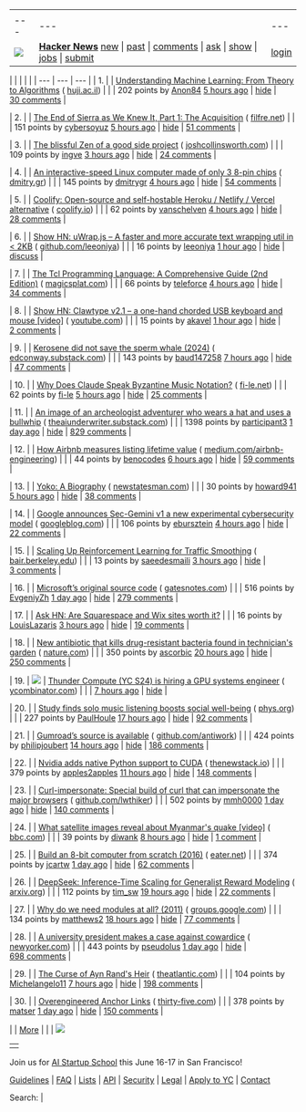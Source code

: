 |     |     |     |
| --- | --- | --- |
| |     |     |     |
| --- | --- | --- |
| [![](https://news.ycombinator.com/y18.svg)](https://news.ycombinator.com/) | **[Hacker News](https://news.ycombinator.com/news)** [new](https://news.ycombinator.com/newest) \| [past](https://news.ycombinator.com/front) \| [comments](https://news.ycombinator.com/newcomments) \| [ask](https://news.ycombinator.com/ask) \| [show](https://news.ycombinator.com/show) \| [jobs](https://news.ycombinator.com/jobs) \| [submit](https://news.ycombinator.com/submit) | [login](https://news.ycombinator.com/login?goto=news) | |

| |     |     |     |
| --- | --- | --- |
| 1. |  | [Understanding Machine Learning: From Theory to Algorithms](https://www.cs.huji.ac.il/~shais/UnderstandingMachineLearning/copy.html) ( [huji.ac.il](https://news.ycombinator.com/from?site=huji.ac.il)) |
|  | 202 points by [Anon84](https://news.ycombinator.com/user?id=Anon84) [5 hours ago](https://news.ycombinator.com/item?id=43586073) \| [hide](https://news.ycombinator.com/hide?id=43586073&goto=news) \| [30 comments](https://news.ycombinator.com/item?id=43586073) |

| 2. |  | [The End of Sierra as We Knew It, Part 1: The Acquisition](https://www.filfre.net/2025/04/the-end-of-sierra-as-we-knew-it-part-1-the-acquisition/) ( [filfre.net](https://news.ycombinator.com/from?site=filfre.net)) |
|  | 151 points by [cybersoyuz](https://news.ycombinator.com/user?id=cybersoyuz) [5 hours ago](https://news.ycombinator.com/item?id=43586157) \| [hide](https://news.ycombinator.com/hide?id=43586157&goto=news) \| [51 comments](https://news.ycombinator.com/item?id=43586157) |

| 3. |  | [The blissful Zen of a good side project](https://joshcollinsworth.com/blog/the-blissful-zen-of-a-good-side-project) ( [joshcollinsworth.com](https://news.ycombinator.com/from?site=joshcollinsworth.com)) |
|  | 109 points by [ingve](https://news.ycombinator.com/user?id=ingve) [3 hours ago](https://news.ycombinator.com/item?id=43587380) \| [hide](https://news.ycombinator.com/hide?id=43587380&goto=news) \| [24 comments](https://news.ycombinator.com/item?id=43587380) |

| 4. |  | [An interactive-speed Linux computer made of only 3 8-pin chips](https://dmitry.gr/?r=05.Projects&proj=36.%208pinLinux) ( [dmitry.gr](https://news.ycombinator.com/from?site=dmitry.gr)) |
|  | 145 points by [dmitrygr](https://news.ycombinator.com/user?id=dmitrygr) [4 hours ago](https://news.ycombinator.com/item?id=43586654) \| [hide](https://news.ycombinator.com/hide?id=43586654&goto=news) \| [54 comments](https://news.ycombinator.com/item?id=43586654) |

| 5. |  | [Coolify: Open-source and self-hostable Heroku / Netlify / Vercel alternative](https://coolify.io/) ( [coolify.io](https://news.ycombinator.com/from?site=coolify.io)) |
|  | 62 points by [vanschelven](https://news.ycombinator.com/user?id=vanschelven) [4 hours ago](https://news.ycombinator.com/item?id=43555996) \| [hide](https://news.ycombinator.com/hide?id=43555996&goto=news) \| [28 comments](https://news.ycombinator.com/item?id=43555996) |

| 6. |  | [Show HN: uWrap.js – A faster and more accurate text wrapping util in < 2KB](https://github.com/leeoniya/uWrap) ( [github.com/leeoniya](https://news.ycombinator.com/from?site=github.com/leeoniya)) |
|  | 16 points by [leeoniya](https://news.ycombinator.com/user?id=leeoniya) [1 hour ago](https://news.ycombinator.com/item?id=43583478) \| [hide](https://news.ycombinator.com/hide?id=43583478&goto=news) \| [discuss](https://news.ycombinator.com/item?id=43583478) |

| 7. |  | [The Tcl Programming Language: A Comprehensive Guide (2nd Edition)](https://www.magicsplat.com/ttpl/index.html) ( [magicsplat.com](https://news.ycombinator.com/from?site=magicsplat.com)) |
|  | 66 points by [teleforce](https://news.ycombinator.com/user?id=teleforce) [4 hours ago](https://news.ycombinator.com/item?id=43586561) \| [hide](https://news.ycombinator.com/hide?id=43586561&goto=news) \| [34 comments](https://news.ycombinator.com/item?id=43586561) |

| 8. |  | [Show HN: Clawtype v2.1 – a one-hand chorded USB keyboard and mouse \[video\]](https://www.youtube.com/watch?v=N2PSiOl-auM) ( [youtube.com](https://news.ycombinator.com/from?site=youtube.com)) |
|  | 15 points by [akavel](https://news.ycombinator.com/user?id=akavel) [1 hour ago](https://news.ycombinator.com/item?id=43588420) \| [hide](https://news.ycombinator.com/hide?id=43588420&goto=news) \| [2 comments](https://news.ycombinator.com/item?id=43588420) |

| 9. |  | [Kerosene did not save the sperm whale (2024)](https://edconway.substack.com/p/no-kerosene-did-not-save-the-sperm) ( [edconway.substack.com](https://news.ycombinator.com/from?site=edconway.substack.com)) |
|  | 143 points by [baud147258](https://news.ycombinator.com/user?id=baud147258) [7 hours ago](https://news.ycombinator.com/item?id=43584303) \| [hide](https://news.ycombinator.com/hide?id=43584303&goto=news) \| [47 comments](https://news.ycombinator.com/item?id=43584303) |

| 10. |  | [Why Does Claude Speak Byzantine Music Notation?](https://fi-le.net/byzantine/) ( [fi-le.net](https://news.ycombinator.com/from?site=fi-le.net)) |
|  | 62 points by [fi-le](https://news.ycombinator.com/user?id=fi-le) [5 hours ago](https://news.ycombinator.com/item?id=43545757) \| [hide](https://news.ycombinator.com/hide?id=43545757&goto=news) \| [25 comments](https://news.ycombinator.com/item?id=43545757) |

| 11. |  | [An image of an archeologist adventurer who wears a hat and uses a bullwhip](https://theaiunderwriter.substack.com/p/an-image-of-an-archeologist-adventurer) ( [theaiunderwriter.substack.com](https://news.ycombinator.com/from?site=theaiunderwriter.substack.com)) |
|  | 1398 points by [participant3](https://news.ycombinator.com/user?id=participant3) [1 day ago](https://news.ycombinator.com/item?id=43573156) \| [hide](https://news.ycombinator.com/hide?id=43573156&goto=news) \| [829 comments](https://news.ycombinator.com/item?id=43573156) |

| 12. |  | [How Airbnb measures listing lifetime value](https://medium.com/airbnb-engineering/how-airbnb-measures-listing-lifetime-value-a603bf05142c) ( [medium.com/airbnb-engineering](https://news.ycombinator.com/from?site=medium.com/airbnb-engineering)) |
|  | 44 points by [benocodes](https://news.ycombinator.com/user?id=benocodes) [6 hours ago](https://news.ycombinator.com/item?id=43545674) \| [hide](https://news.ycombinator.com/hide?id=43545674&goto=news) \| [59 comments](https://news.ycombinator.com/item?id=43545674) |

| 13. |  | [Yoko: A Biography](https://www.newstatesman.com/culture/books/book-of-the-day/2025/03/the-yoko-ono-problem) ( [newstatesman.com](https://news.ycombinator.com/from?site=newstatesman.com)) |
|  | 30 points by [howard941](https://news.ycombinator.com/user?id=howard941) [5 hours ago](https://news.ycombinator.com/item?id=43586113) \| [hide](https://news.ycombinator.com/hide?id=43586113&goto=news) \| [38 comments](https://news.ycombinator.com/item?id=43586113) |

| 14. |  | [Google announces Sec-Gemini v1 a new experimental cybersecurity model](https://security.googleblog.com/2025/04/google-launches-sec-gemini-v1-new.html) ( [googleblog.com](https://news.ycombinator.com/from?site=googleblog.com)) |
|  | 106 points by [ebursztein](https://news.ycombinator.com/user?id=ebursztein) [4 hours ago](https://news.ycombinator.com/item?id=43586786) \| [hide](https://news.ycombinator.com/hide?id=43586786&goto=news) \| [22 comments](https://news.ycombinator.com/item?id=43586786) |

| 15. |  | [Scaling Up Reinforcement Learning for Traffic Smoothing](https://bair.berkeley.edu/blog/2025/03/25/rl-av-smoothing/) ( [bair.berkeley.edu](https://news.ycombinator.com/from?site=bair.berkeley.edu)) |
|  | 13 points by [saeedesmaili](https://news.ycombinator.com/user?id=saeedesmaili) [3 hours ago](https://news.ycombinator.com/item?id=43555994) \| [hide](https://news.ycombinator.com/hide?id=43555994&goto=news) \| [3 comments](https://news.ycombinator.com/item?id=43555994) |

| 16. |  | [Microsoft’s original source code](https://www.gatesnotes.com/home/home-page-topic/reader/microsoft-original-source-code) ( [gatesnotes.com](https://news.ycombinator.com/from?site=gatesnotes.com)) |
|  | 516 points by [EvgeniyZh](https://news.ycombinator.com/user?id=EvgeniyZh) [1 day ago](https://news.ycombinator.com/item?id=43575884) \| [hide](https://news.ycombinator.com/hide?id=43575884&goto=news) \| [279 comments](https://news.ycombinator.com/item?id=43575884) |

| 17. |  | [Ask HN: Are Squarespace and Wix sites worth it?](https://news.ycombinator.com/item?id=43550843) |
|  | 16 points by [LouisLazaris](https://news.ycombinator.com/user?id=LouisLazaris) [3 hours ago](https://news.ycombinator.com/item?id=43550843) \| [hide](https://news.ycombinator.com/hide?id=43550843&goto=news) \| [19 comments](https://news.ycombinator.com/item?id=43550843) |

| 18. |  | [New antibiotic that kills drug-resistant bacteria found in technician's garden](https://www.nature.com/articles/d41586-025-00945-z) ( [nature.com](https://news.ycombinator.com/from?site=nature.com)) |
|  | 350 points by [ascorbic](https://news.ycombinator.com/user?id=ascorbic) [20 hours ago](https://news.ycombinator.com/item?id=43538853) \| [hide](https://news.ycombinator.com/hide?id=43538853&goto=news) \| [250 comments](https://news.ycombinator.com/item?id=43538853) |

| 19. | ![](https://news.ycombinator.com/s.gif) | [Thunder Compute (YC S24) is hiring a GPU systems engineer](https://www.ycombinator.com/companies/thunder-compute/jobs/fRSS8JQ-systems-engineer) ( [ycombinator.com](https://news.ycombinator.com/from?site=ycombinator.com)) |
|  | [7 hours ago](https://news.ycombinator.com/item?id=43585103) \| [hide](https://news.ycombinator.com/hide?id=43585103&goto=news) |

| 20. |  | [Study finds solo music listening boosts social well-being](https://phys.org/news/2025-03-solo-music-boosts-social.html) ( [phys.org](https://news.ycombinator.com/from?site=phys.org)) |
|  | 227 points by [PaulHoule](https://news.ycombinator.com/user?id=PaulHoule) [17 hours ago](https://news.ycombinator.com/item?id=43540626) \| [hide](https://news.ycombinator.com/hide?id=43540626&goto=news) \| [92 comments](https://news.ycombinator.com/item?id=43540626) |

| 21. |  | [Gumroad’s source is available](https://github.com/antiwork/gumroad) ( [github.com/antiwork](https://news.ycombinator.com/from?site=github.com/antiwork)) |
|  | 424 points by [philipjoubert](https://news.ycombinator.com/user?id=philipjoubert) [14 hours ago](https://news.ycombinator.com/item?id=43580103) \| [hide](https://news.ycombinator.com/hide?id=43580103&goto=news) \| [186 comments](https://news.ycombinator.com/item?id=43580103) |

| 22. |  | [Nvidia adds native Python support to CUDA](https://thenewstack.io/nvidia-finally-adds-native-python-support-to-cuda/) ( [thenewstack.io](https://news.ycombinator.com/from?site=thenewstack.io)) |
|  | 379 points by [apples2apples](https://news.ycombinator.com/user?id=apples2apples) [11 hours ago](https://news.ycombinator.com/item?id=43581584) \| [hide](https://news.ycombinator.com/hide?id=43581584&goto=news) \| [148 comments](https://news.ycombinator.com/item?id=43581584) |

| 23. |  | [Curl-impersonate: Special build of curl that can impersonate the major browsers](https://github.com/lwthiker/curl-impersonate) ( [github.com/lwthiker](https://news.ycombinator.com/from?site=github.com/lwthiker)) |
|  | 502 points by [mmh0000](https://news.ycombinator.com/user?id=mmh0000) [1 day ago](https://news.ycombinator.com/item?id=43571099) \| [hide](https://news.ycombinator.com/hide?id=43571099&goto=news) \| [140 comments](https://news.ycombinator.com/item?id=43571099) |

| 24. |  | [What satellite images reveal about Myanmar's quake \[video\]](https://www.bbc.com/news/videos/cn4wzyv21jvo) ( [bbc.com](https://news.ycombinator.com/from?site=bbc.com)) |
|  | 39 points by [diwank](https://news.ycombinator.com/user?id=diwank) [8 hours ago](https://news.ycombinator.com/item?id=43541285) \| [hide](https://news.ycombinator.com/hide?id=43541285&goto=news) \| [1 comment](https://news.ycombinator.com/item?id=43541285) |

| 25. |  | [Build an 8-bit computer from scratch (2016)](https://eater.net/8bit/) ( [eater.net](https://news.ycombinator.com/from?site=eater.net)) |
|  | 374 points by [jcartw](https://news.ycombinator.com/user?id=jcartw) [1 day ago](https://news.ycombinator.com/item?id=43533715) \| [hide](https://news.ycombinator.com/hide?id=43533715&goto=news) \| [62 comments](https://news.ycombinator.com/item?id=43533715) |

| 26. |  | [DeepSeek: Inference-Time Scaling for Generalist Reward Modeling](https://arxiv.org/abs/2504.02495) ( [arxiv.org](https://news.ycombinator.com/from?site=arxiv.org)) |
|  | 112 points by [tim\_sw](https://news.ycombinator.com/user?id=tim_sw) [19 hours ago](https://news.ycombinator.com/item?id=43578430) \| [hide](https://news.ycombinator.com/hide?id=43578430&goto=news) \| [22 comments](https://news.ycombinator.com/item?id=43578430) |

| 27. |  | [Why do we need modules at all? (2011)](https://groups.google.com/g/erlang-programming/c/LKLesmrss2k) ( [groups.google.com](https://news.ycombinator.com/from?site=groups.google.com)) |
|  | 134 points by [matthews2](https://news.ycombinator.com/user?id=matthews2) [18 hours ago](https://news.ycombinator.com/item?id=43554444) \| [hide](https://news.ycombinator.com/hide?id=43554444&goto=news) \| [77 comments](https://news.ycombinator.com/item?id=43554444) |

| 28. |  | [A university president makes a case against cowardice](https://www.newyorker.com/news/q-and-a/a-university-president-makes-a-case-against-cowardice) ( [newyorker.com](https://news.ycombinator.com/from?site=newyorker.com)) |
|  | 443 points by [pseudolus](https://news.ycombinator.com/user?id=pseudolus) [1 day ago](https://news.ycombinator.com/item?id=43568655) \| [hide](https://news.ycombinator.com/hide?id=43568655&goto=news) \| [698 comments](https://news.ycombinator.com/item?id=43568655) |

| 29. |  | [The Curse of Ayn Rand's Heir](https://www.theatlantic.com/ideas/archive/2025/03/ayn-rand-peikoff-inheritance-battle/682219/) ( [theatlantic.com](https://news.ycombinator.com/from?site=theatlantic.com)) |
|  | 104 points by [Michelangelo11](https://news.ycombinator.com/user?id=Michelangelo11) [7 hours ago](https://news.ycombinator.com/item?id=43584663) \| [hide](https://news.ycombinator.com/hide?id=43584663&goto=news) \| [198 comments](https://news.ycombinator.com/item?id=43584663) |

| 30. |  | [Overengineered Anchor Links](https://thirty-five.com/overengineered-anchoring) ( [thirty-five.com](https://news.ycombinator.com/from?site=thirty-five.com)) |
|  | 378 points by [matser](https://news.ycombinator.com/user?id=matser) [1 day ago](https://news.ycombinator.com/item?id=43570324) \| [hide](https://news.ycombinator.com/hide?id=43570324&goto=news) \| [150 comments](https://news.ycombinator.com/item?id=43570324) |

|  | [More](https://news.ycombinator.com/?p=2) | |
| ![](https://news.ycombinator.com/s.gif)

|     |
| --- |
|  |

Join us for [AI Startup School](https://events.ycombinator.com/ai-sus) this June 16-17 in San Francisco!

[Guidelines](https://news.ycombinator.com/newsguidelines.html) \| [FAQ](https://news.ycombinator.com/newsfaq.html) \| [Lists](https://news.ycombinator.com/lists) \| [API](https://github.com/HackerNews/API) \| [Security](https://news.ycombinator.com/security.html) \| [Legal](https://www.ycombinator.com/legal/) \| [Apply to YC](https://www.ycombinator.com/apply/) \| [Contact](mailto:hn@ycombinator.com)

Search: |
